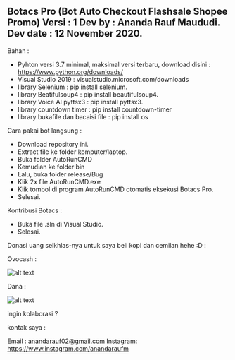 Botacs Pro (Bot Auto Checkout Flashsale Shopee Promo)
Versi : 1
Dev by : Ananda Rauf Maududi.
Dev date : 12 November 2020.
----------------------------------------------------------------------------------------------------------------------------------------------------------------------------------

Bahan : 
- Pyhton versi 3.7 minimal, maksimal versi terbaru, download disini : https://www.python.org/downloads/
- Visual Studio 2019 : visualstudio.microsoft.com/downloads
- library Selenium : pip install selenium.
- library Beatifulsoup4 : pip install beautifulsoup4.
- library Voice AI pyttsx3 : pip install pyttsx3.
- library countdown timer : pip install countdown-timer 
- library bukafile dan bacaisi file : pip install os

Cara pakai bot langsung :

- Download repository ini.
- Extract file ke folder komputer/laptop.
- Buka folder AutoRunCMD
- Kemudian ke folder bin
- Lalu, buka folder release/Bug
- Klik 2x file AutoRunCMD.exe
- Klik tombol di program AutoRunCMD otomatis eksekusi Botacs Pro.
- Selesai.

Kontribusi Botacs :

- Buka file .sln di Visual Studio.
- Selesai.

Donasi uang seikhlas-nya untuk saya beli kopi dan cemilan hehe :D :

Ovocash : 

![alt text](https://raw.githubusercontent.com/AnandaRauf/BotacsPro---Bot-Auto_Checkout-Flashsale-Shopee-Promo/master/ovo.jpg)

Dana : 

![alt text](https://raw.githubusercontent.com/AnandaRauf/BotacsPro---Bot-Auto_Checkout-Flashsale-Shopee-Promo/master/dana.jpg)

ingin kolaborasi ? 

kontak saya : 

Email : anandarauf02@gmail.com
Instagram: https://www.instagram.com/anandaraufm
